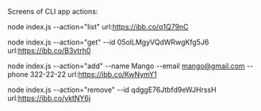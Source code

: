 Screens of CLI app actions:

node index.js --action="list"
url:https://ibb.co/q1Q79nC

node index.js --action="get" --id 05olLMgyVQdWRwgKfg5J6
url:https://ibb.co/B3vtrh0

node index.js --action="add" --name Mango --email mango@gmail.com --phone 322-22-22
url:https://ibb.co/KwNymY1

node index.js --action="remove" --id qdggE76Jtbfd9eWJHrssH
url:https://ibb.co/yktNY6j
